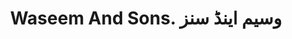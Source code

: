 ---
title: "Waseem And Sons. وسیم اینڈ سنز"
url: /karachi/waseem-and-sons-wsym-yndd-snz/
shop: motorcycle
---